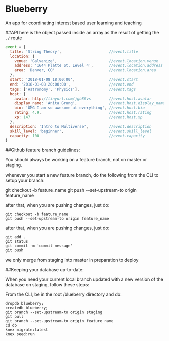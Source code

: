 # Blueberry
An app for coordinating interest based user learning and teaching

##API
here is the object passed inside an array as the result of getting the `./` route
```js
event = {
  title: 'String Theory',                     //event.title
  location: {
    venue: 'Galvanize',                       //event.location.venue
    address: '1644 Platte St. Level 4',       //event.location.address
    area: 'Denver, CO'                        //event.location.area
  },
  start: '2018-01-08 18:00:00',               //event.start
  end: '2018-01-08 20:00:00',                 //event.end
  tags: ['Astronomy', 'Physics'],             //event.tags
  host: {
    avatar: http://tinyurl.com/jgb86vs        //event.host.avatar
    display_name: 'Anita Grung',              //event.host.display_name
    bio: 'OMG I am so awesome at everything', //event.host.bio
    rating: 4.9,                              //event.host.rating
    xp: 147                                   //event.host.xp
  },
  description: 'Intro to Multiverse',         //event.description
  skill_level: 'beginner',                    //event.skill_level
  capacity: 100                               //event.capacity
}
```

##Github feature branch guidelines:

You should always be working on a feature branch, not on master or staging.

whenever you start a new feature branch, do the following from the CLI to setup your branch:

git checkout -b feature_name
git push --set-upstream-to origin feature_name

after that, when you are pushing changes, just do:

```
git checkout -b feature_name
git push --set-upstream-to origin feature_name
```

after that, when you are pushing changes, just do:
```
git add .
git status
git commit -m 'commit message'
git push
```

we only merge from staging into master in preparation to deploy

##Keeping your database up-to-date:

When you need your current local branch updated with a new version of the database on staging, follow these steps:

From the CLI, be in the root /blueberry directory and do:

```
dropdb blueberry;
createdb blueberry;
git branch --set-upstream-to origin staging
git pull
git branch --set-upstream-to origin feature_name
cd db
knex migrate:latest
knex seed:run
```
